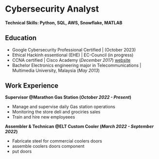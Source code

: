 # Cybersecurity Analyst

#### Technical Skills: Python, SQL, AWS, Snowflake, MATLAB

## Education
- Google Cybersecurity Professional Certified |  (October 2023)
- Ethical Hackinh essentional (EHE) | EC-Council (in progress)							       		
- CCNA certified	| Cisco Academy (_December 2017_)	 [website](www.sam.gom)			        		
- Bachelor Electronics engineering major in Telecommunications | Multimedia University, Malaysia (_May 2013_)

## Work Experience
**Supervisor @Marathon Gas Station (_October 2022 - Present_)**
- Manage and supervise daily Gas station operations
- Monitoring the store deli and grociries sales
- Train and hire new employeees 

**Assembler & Technican @ELT Custom Cooler (_March 2022 - September 2022_)**
- Fabricate steel for commercial coolers doors
- assemble coolers doors component
- put doors 



